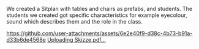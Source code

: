 We created a Sitplan with tables and chairs as prefabs, 
and students. The students we created got specific characteristics
for example eyecolour, sound which describes them and the role in the class.


https://github.com/user-attachments/assets/6e2e40f9-d38c-4b73-b91a-d33b6de4568e
[Uploading Skizze.pdf…]()
